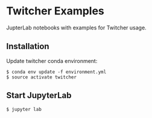 # Twitcher Examples

JupterLab notebooks with examples for Twitcher usage.

## Installation

Update twitcher conda environment:

    $ conda env update -f environment.yml
    $ source activate twitcher

## Start JupyterLab

    $ jupyter lab
